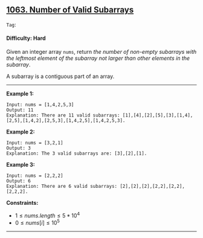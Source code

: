 ## [1063. Number of Valid Subarrays](https://leetcode.com/problems/number-of-valid-subarrays)

```Tag```:

#### Difficulty: Hard

Given an integer array ```nums```, return _the number of non-empty subarrays with the leftmost element of the subarray not larger than other elements in the subarray_.

A subarray is a contiguous part of an array.

---

__Example 1:__
```
Input: nums = [1,4,2,5,3]
Output: 11
Explanation: There are 11 valid subarrays: [1],[4],[2],[5],[3],[1,4],[2,5],[1,4,2],[2,5,3],[1,4,2,5],[1,4,2,5,3].
```

__Example 2:__
```
Input: nums = [3,2,1]
Output: 3
Explanation: The 3 valid subarrays are: [3],[2],[1].
```

__Example 3:__
```
Input: nums = [2,2,2]
Output: 6
Explanation: There are 6 valid subarrays: [2],[2],[2],[2,2],[2,2],[2,2,2].
```

__Constraints:__

- $1 \le nums.length \le 5 * 10^{4}$
- $0 \le nums[i] \le 10^{5}$

---
